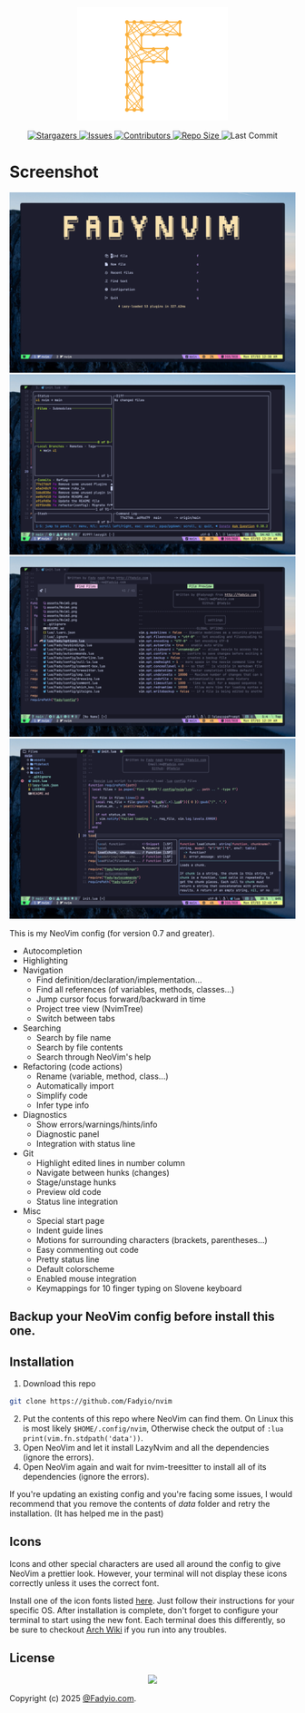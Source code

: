 <div align="center">
  <img alt="Logo" src="https://github.com/Fadyio/Fadyio.com/blob/main/public/static/logo.svg" height="200"/>
</div>

<p align="center">
  <a href="https://github.com/Fadyio/nvim/stargazers">
    <img
      alt="Stargazers"
      src="https://img.shields.io/github/stars/Fadyio/nvim?style=for-the-badge&logo=starship&color=c678dd&logoColor=d9e0ee&labelColor=282a36"
    />
  </a>
  <a href="https://github.com/Fadyio/nvim/issues">
    <img
      alt="Issues"
      src="https://img.shields.io/github/issues/Fadyio/nvim?style=for-the-badge&logo=gitbook&color=f0c062&logoColor=d9e0ee&labelColor=282a36"
    />
  </a>
  <a href="https://github.com/Fadyio/nvim/contributors">
    <img
      alt="Contributors"
      src="https://img.shields.io/github/contributors/Fadyio/nvim?style=for-the-badge&logo=opensourceinitiative&color=abcf84&logoColor=d9e0ee&labelColor=282a36"
    />
  </a>
    <a href="https://github.com/Fadyio/nvim">
    <img src="https://img.shields.io/github/repo-size/Fadyio/nvim?color=%23DDB6F2&label=SIZE&logo=codesandbox&style=for-the-badge&logoColor=D9E0EE&labelColor=302D41" alt="Repo Size">
  </a>

  <img src="https://img.shields.io/github/last-commit/Fadyio/nvim?&style=for-the-badge&color=C9CBFF&logoColor=D9E0EE&labelColor=302D41" alt="Last Commit">
</p>



# Screenshot
![Screenshot](./assets/Nvim1.png)
![Screenshot](./assets/Nvim2.png)
![Screenshot](./assets/Nvim3.png)
![Screenshot](./assets/Nvim4.png)

This is my NeoVim config (for version 0.7 and greater).

* Autocompletion
* Highlighting
* Navigation
    * Find definition/declaration/implementation...
    * Find all references (of variables, methods, classes...)
    * Jump cursor focus forward/backward in time
    * Project tree view (NvimTree)
    * Switch between tabs
* Searching
    * Search by file name
    * Search by file contents
    * Search through NeoVim's help
* Refactoring (code actions)
    * Rename (variable, method, class...)
    * Automatically import
    * Simplify code
    * Infer type info
* Diagnostics
    * Show errors/warnings/hints/info
    * Diagnostic panel
    * Integration with status line
* Git
    * Highlight edited lines in number column
    * Navigate between hunks (changes)
    * Stage/unstage hunks
    * Preview old code
    * Status line integration
* Misc
    * Special start page
    * Indent guide lines
    * Motions for surrounding characters (brackets, parentheses...)
    * Easy commenting out code
    * Pretty status line
    * Default colorscheme
    * Enabled mouse integration
    * Keymappings for 10 finger typing on Slovene keyboard
## Backup your NeoVim config before install this one.

## Installation
1. Download this repo
```bash
git clone https://github.com/Fadyio/nvim
```
2. Put the contents of this repo where NeoVim can find them. On Linux this is most likely `$HOME/.config/nvim`,
Otherwise check the output of `:lua print(vim.fn.stdpath('data'))`.
3. Open NeoVim and let it install LazyNvim and all the dependencies (ignore the errors).
4. Open NeoVim again and wait for nvim-treesitter to install all of its dependencies (ignore the errors).

If you're updating an existing config and you're facing some issues,
I would recommend that you remove the contents of *data* folder and retry the installation. (It has helped me in the past)

## Icons
Icons and other special characters are used all around the config to give NeoVim a prettier look.
However, your terminal will not display these icons correctly unless it uses the correct font.

Install one of the icon fonts listed [here](https://www.nerdfonts.com/). Just follow their instructions for your specific OS.
After installation is complete, don't forget to configure your terminal to start using the new font.
Each terminal does this differently, so be sure to checkout [Arch Wiki](https://wiki.archlinux.org/) if you run into any troubles.


## License

<p align="center"><a href="https://github.com/fadyio/Nvim/blob/main/LICENSE"><img src="https://img.shields.io/static/v1.svg?style=for-the-badge&label=License&message=MIT&logoColor=d9e0ee&colorA=363a4f&colorB=b7bdf8"/></a></p>

Copyright (c) 2025 [@Fadyio.com](https://fadyio.com).
